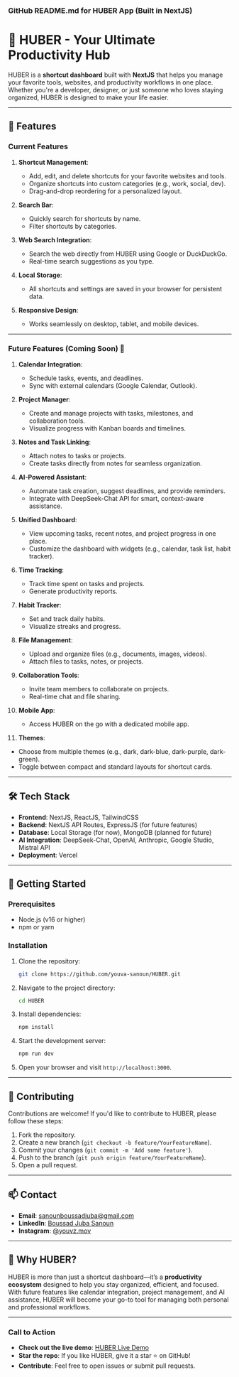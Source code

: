 ### **GitHub README.md for HUBER App (Built in NextJS)**

# 🚀 **HUBER** - Your Ultimate Productivity Hub

HUBER is a **shortcut dashboard** built with **NextJS** that helps you manage your favorite tools, websites, and productivity workflows in one place. Whether you're a developer, designer, or just someone who loves staying organized, HUBER is designed to make your life easier.

---

## 🌟 **Features**

### **Current Features**

1. **Shortcut Management**:

   - Add, edit, and delete shortcuts for your favorite websites and tools.
   - Organize shortcuts into custom categories (e.g., work, social, dev).
   - Drag-and-drop reordering for a personalized layout.

2. **Search Bar**:

   - Quickly search for shortcuts by name.
   - Filter shortcuts by categories.

3. **Web Search Integration**:

   - Search the web directly from HUBER using Google or DuckDuckGo.
   - Real-time search suggestions as you type.

4. **Local Storage**:

   - All shortcuts and settings are saved in your browser for persistent data.

5. **Responsive Design**:
   - Works seamlessly on desktop, tablet, and mobile devices.

---

### **Future Features (Coming Soon)** 🚧

1. **Calendar Integration**:

   - Schedule tasks, events, and deadlines.
   - Sync with external calendars (Google Calendar, Outlook).

2. **Project Manager**:

   - Create and manage projects with tasks, milestones, and collaboration tools.
   - Visualize progress with Kanban boards and timelines.

3. **Notes and Task Linking**:

   - Attach notes to tasks or projects.
   - Create tasks directly from notes for seamless organization.

4. **AI-Powered Assistant**:

   - Automate task creation, suggest deadlines, and provide reminders.
   - Integrate with DeepSeek-Chat API for smart, context-aware assistance.

5. **Unified Dashboard**:

   - View upcoming tasks, recent notes, and project progress in one place.
   - Customize the dashboard with widgets (e.g., calendar, task list, habit tracker).

6. **Time Tracking**:

   - Track time spent on tasks and projects.
   - Generate productivity reports.

7. **Habit Tracker**:

   - Set and track daily habits.
   - Visualize streaks and progress.

8. **File Management**:

   - Upload and organize files (e.g., documents, images, videos).
   - Attach files to tasks, notes, or projects.

9. **Collaboration Tools**:

   - Invite team members to collaborate on projects.
   - Real-time chat and file sharing.

10. **Mobile App**:

    - Access HUBER on the go with a dedicated mobile app.

11. **Themes**:

- Choose from multiple themes (e.g., dark, dark-blue, dark-purple, dark-green).
- Toggle between compact and standard layouts for shortcut cards.

---

## 🛠️ **Tech Stack**

- **Frontend**: NextJS, ReactJS, TailwindCSS
- **Backend**: NextJS API Routes, ExpressJS (for future features)
- **Database**: Local Storage (for now), MongoDB (planned for future)
- **AI Integration**: DeepSeek-Chat, OpenAI, Anthropic, Google Studio, Mistral API
- **Deployment**: Vercel

---

## 🚀 **Getting Started**

### **Prerequisites**

- Node.js (v16 or higher)
- npm or yarn

### **Installation**

1. Clone the repository:
   ```bash
   git clone https://github.com/youva-sanoun/HUBER.git
   ```
2. Navigate to the project directory:
   ```bash
   cd HUBER
   ```
3. Install dependencies:
   ```bash
   npm install
   ```
4. Start the development server:
   ```bash
   npm run dev
   ```
5. Open your browser and visit `http://localhost:3000`.

---

## 🤝 **Contributing**

Contributions are welcome! If you'd like to contribute to HUBER, please follow these steps:

1. Fork the repository.
2. Create a new branch (`git checkout -b feature/YourFeatureName`).
3. Commit your changes (`git commit -m 'Add some feature'`).
4. Push to the branch (`git push origin feature/YourFeatureName`).
5. Open a pull request.

---

## 📫 **Contact**

- **Email**: [sanounboussadjuba@gmail.com](mailto:sanounboussadjuba@gmail.com)
- **LinkedIn**: [Boussad Juba Sanoun](https://www.linkedin.com/in/boussad-juba-sanoun-b8421829b/)
- **Instagram**: [@youvz.mov](https://www.instagram.com/youvz.mov)

---

## 🌟 **Why HUBER?**

HUBER is more than just a shortcut dashboard—it’s a **productivity ecosystem** designed to help you stay organized, efficient, and focused. With future features like calendar integration, project management, and AI assistance, HUBER will become your go-to tool for managing both personal and professional workflows.

---

### **Call to Action**

- **Check out the live demo**: [HUBER Live Demo](https://huberv1.vercel.app/)
- **Star the repo**: If you like HUBER, give it a star ⭐ on GitHub!
- **Contribute**: Feel free to open issues or submit pull requests.

